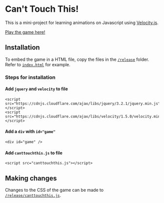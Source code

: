 # Can't Touch This!
This is a mini-project for learning animations on Javascript using [Velocity.js](http://velocityjs.org/).

[Play the game here!](http://canttouchthis.azurewebsites.net/)

## Installation
To embed the game in a HTML file, copy the files in the [`/release`](https://github.com/gabrielwong159/CantTouchThis/tree/master/release) folder. Refer to [`index.html`](https://github.com/gabrielwong159/CantTouchThis/blob/master/release/index.html) for example.
### Steps for installation
#### Add `jquery` and `velocity` to file
```
<script src="https://cdnjs.cloudflare.com/ajax/libs/jquery/3.2.1/jquery.min.js"></script>
<script src="https://cdnjs.cloudflare.com/ajax/libs/velocity/1.5.0/velocity.min.js"></script>
```
#### Add a `div` with `id="game"`
```
<div id="game" />
```
#### Add `canttouchthis.js` to file
```
<script src="canttouchthis.js"></script>
```

## Making changes
Changes to the CSS of the game can be made to [`/release/canttouchthis.js`](https://github.com/gabrielwong159/CantTouchThis/blob/master/release/canttouchthis.js).
